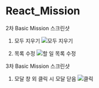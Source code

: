# React_Mission
2차 Basic Mission 스크린샷

1. 모두 지우기 
![모두 지우기](https://user-images.githubusercontent.com/88216930/157231245-7259f39b-c271-4568-94e9-c7fb7762c1ae.PNG)

2. 목록 수정
![할 일 목록 수정](https://user-images.githubusercontent.com/88216930/157231889-02862f6c-4adc-4abc-8316-25236c9d7cfd.PNG)

3차 Basic Mission 스크린샷

1. 모달 창 외 클릭 시 모달 닫음
![클릭](https://user-images.githubusercontent.com/88216930/159475451-1d417bc7-e6ca-458c-9689-80bcd2b1ea44.gif)
